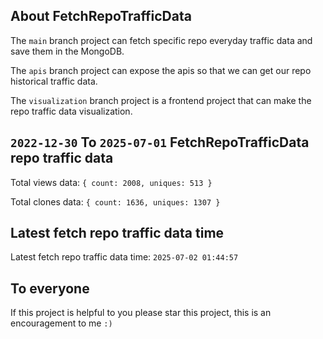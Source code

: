 ## About FetchRepoTrafficData

The `main` branch project can fetch specific repo everyday traffic data and save them in the MongoDB.

The `apis` branch project can expose the apis so that we can get our repo historical traffic data.

The `visualization` branch project is a frontend project that can make the repo traffic data visualization.

## `2022-12-30` To `2025-07-01` FetchRepoTrafficData repo traffic data

Total views data: `{ count: 2008, uniques: 513 }`

Total clones data: `{ count: 1636, uniques: 1307 }`

## Latest fetch repo traffic data time

Latest fetch repo traffic data time: `2025-07-02 01:44:57`

## To everyone

If this project is helpful to you please star this project, this is an encouragement to me `:)`



